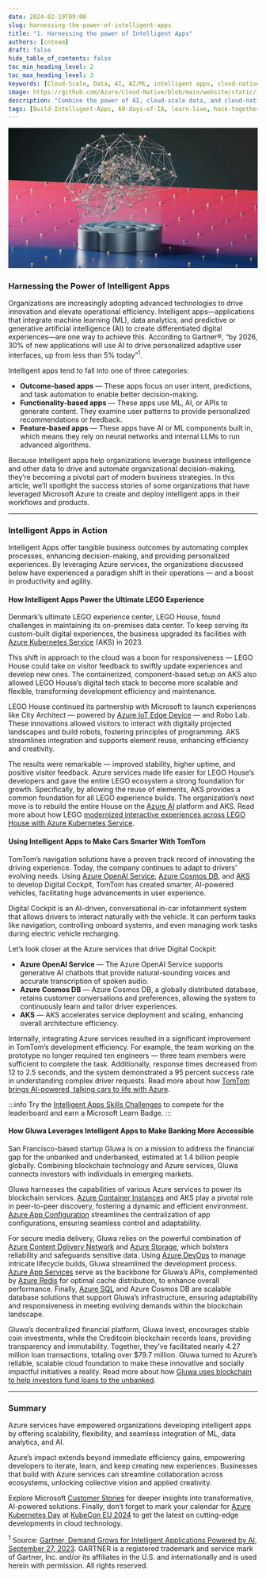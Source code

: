 ```yaml
---
date: 2024-02-19T09:00
slug: harnessing-the-power-of-intelligent-apps
title: "1. Harnessing the power of Intelligent Apps"
authors: [cnteam]
draft: false
hide_table_of_contents: false
toc_min_heading_level: 2
toc_max_heading_level: 3
keywords: [Cloud-Scale, Data, AI, AI/ML, intelligent apps, cloud-native, 60-days, enterprise apps, digital experiences, app modernization]
image: https://github.com/Azure/Cloud-Native/blob/main/website/static/img/ogImage.png
description: "Combine the power of AI, cloud-scale data, and cloud-native app development to create highly differentiated digital experiences. Develop adaptive, responsive, and personalized experiences by building and modernizing intelligent applications with Azure." 
tags: [Build-Intelligent-Apps, 60-days-of-IA, learn-live, hack-together, community-buzz, ask-the-expert, azure-kubernetes-service, azure-functions, azure-openai, azure-container-apps, azure-cosmos-db, github-copilot, github-codespaces, github-actions]
---
```


<head> 
  <meta property="og:url" content="https://azure.github.io/cloud-native/60daysofia/harnessing-the-power-of-intelligent-apps"/>
  <meta property="og:type" content="website"/> 
  <meta property="og:title" content="Build Intelligent Apps | AI Apps on Azure"/> 
  <meta property="og:description" content="In this article, we’ll spotlight the success stories of some organizations that have leveraged Microsoft Azure to create and deploy intelligent apps in their workflows and products."/> 
  <meta property="og:image" content="https://github.com/Azure/Cloud-Native/blob/main/website/static/img/ogImage.png"/> 
  <meta name="twitter:url" content="https://azure.github.io/Cloud-Native/60daysofIA/harnessing-the-power-of-intelligent-apps" /> 
  <meta name="twitter:title" content="Build Intelligent Apps | AI Apps on Azure" />
 <meta name="twitter:description" content="In this article, we’ll spotlight the success stories of some organizations that have leveraged Microsoft Azure to create and deploy intelligent apps in their workflows and products." />
  <meta name="twitter:image" content="https://azure.github.io/Cloud-Native/img/ogImage.png" /> 
  <meta name="twitter:card" content="summary_large_image" /> 
  <meta name="twitter:creator" content="@devanshidiaries" /> 
  <link rel="canonical" href="https://azure.github.io/Cloud-Native/60daysofIA/harnessing-the-power-of-intelligent-apps" /> 
</head> 

<!-- End METADATA -->

![intelligent apps on Azure](../../static/img/60-days-of-ia/blogs/2024-02-19/harnessing-the-power-of-intelligent-apps.jpg)

### Harnessing the Power of Intelligent Apps

Organizations are increasingly adopting advanced technologies to drive innovation and elevate operational efficiency. Intelligent apps—applications that integrate machine learning (ML), data analytics, and predictive or generative artificial intelligence (AI) to create differentiated digital experiences—are one way to achieve this. According to Gartner®, “by 2026, 30% of new applications will use AI to drive personalized adaptive user interfaces, up from less than 5% today”<sup>1</sup>.

Intelligent apps tend to fall into one of three categories:

* **Outcome-based apps** — These apps focus on user intent, predictions, and task automation to enable better decision-making.
* **Functionality-based apps** — These apps use ML, AI, or APIs to generate content. They examine user patterns to provide personalized recommendations or feedback.
* **Feature-based apps** — These apps have AI or ML components built in, which means they rely on neural networks and internal LLMs to run advanced algorithms.

Because Intelligent apps help organizations leverage business intelligence and other data to drive and automate organizational decision-making, they’re becoming a pivotal part of modern business strategies. In this article, we’ll spotlight the success stories of some organizations that have leveraged Microsoft Azure to create and deploy intelligent apps in their workflows and products.

___

### Intelligent Apps in Action

Intelligent Apps offer tangible business outcomes by automating complex processes, enhancing decision-making, and providing personalized experiences. By leveraging Azure services, the organizations discussed below have experienced a paradigm shift in their operations — and a boost in productivity and agility.

#### How Intelligent Apps Power the Ultimate LEGO Experience

Denmark’s ultimate LEGO experience center, LEGO House, found challenges in maintaining its on-premises data center. To keep serving its custom-built digital experiences, the business upgraded its facilities with [Azure Kubernetes Service](https://azure.microsoft.com/en-us/products/kubernetes-service/?ocid=buildia24_60days_blogs) (AKS) in 2023.

This shift in approach to the cloud was a boon for responsiveness — LEGO House could take on visitor feedback to swiftly update experiences and develop new ones. The containerized, component-based setup on AKS also allowed LEGO House’s digital tech stack to become more scalable and flexible, transforming development efficiency and maintenance.

LEGO House continued its partnership with Microsoft to launch experiences like City Architect — powered by [Azure IoT Edge Device](https://azure.microsoft.com/en-us/products/iot-edge?ocid=buildia24_60days_blogs) — and Robo Lab. These innovations allowed visitors to interact with digitally projected landscapes and build robots, fostering principles of programming. AKS streamlines integration and supports element reuse, enhancing efficiency and creativity.

The results were remarkable — improved stability, higher uptime, and positive visitor feedback. Azure services made life easier for LEGO House’s developers and gave the entire LEGO ecosystem a strong foundation for growth. Specifically, by allowing the reuse of elements, AKS provides a common foundation for all LEGO experience builds. The organization’s next move is to rebuild the entire House on the [Azure AI](https://azure.microsoft.com/en-us/solutions/ai?ocid=buildia24_60days_blogs) platform and AKS. Read more about how LEGO [modernized interactive experiences across LEGO House with Azure Kubernetes Service](https://customers.microsoft.com/en-us/story/1703088157691224129-lego-house-azure-kubernetes-service-media-and-entertainment-denmark?ocid=buildia24_60days_blogs).

#### Using Intelligent Apps to Make Cars Smarter With TomTom

TomTom’s navigation solutions have a proven track record of innovating the driving experience. Today, the company continues to adapt to drivers’ evolving needs. Using [Azure OpenAI Service](https://azure.microsoft.com/en-us/products/ai-services/openai-service/?ocid=buildia24_60days_blogs), [Azure Cosmos DB](https://learn.microsoft.com/en-us/azure/cosmos-db/introduction?ocid=buildia24_60days_blogs), and [AKS](https://azure.microsoft.com/en-us/products/kubernetes-service/?ocid=buildia24_60days_blogs) to develop Digital Cockpit, TomTom has created smarter, AI-powered vehicles, facilitating huge advancements in user experience.

Digital Cockpit is an AI-driven, conversational in-car infotainment system that allows drivers to interact naturally with the vehicle. It can perform tasks like navigation, controlling onboard systems, and even managing work tasks during electric vehicle recharging.

Let’s look closer at the Azure services that drive Digital Cockpit:

* **Azure OpenAI Service** — The Azure OpenAI Service supports generative AI chatbots that provide natural-sounding voices and accurate transcription of spoken audio.
* **Azure Cosmos DB** — Azure Cosmos DB, a globally distributed database, retains customer conversations and preferences, allowing the system to continuously learn and tailor driver experiences.
* **AKS** — AKS accelerates service deployment and scaling, enhancing overall architecture efficiency.

Internally, integrating Azure services resulted in a significant improvement in TomTom’s development efficiency. For example, the team working on the prototype no longer required ten engineers — three team members were sufficient to complete the task. Additionally, response times decreased from 12 to 2.5 seconds, and the system demonstrated a 95 percent success rate in understanding complex driver requests. Read more about how [TomTom brings AI-powered, talking cars to life with Azure](https://customers.microsoft.com/en-us/story/1723808815413508250-tomtom-azure-netherlands?ocid=buildia24_60days_blogs).

:::info
Try the [Intelligent Apps Skills Challenges](https://aka.ms/intelligent-apps/apps-csc?ocid=buildia24_60days_blogs) to compete for the leaderboard and earn a Microsoft Learn Badge.
:::

#### How Gluwa Leverages Intelligent Apps to Make Banking More Accessible

San Francisco-based startup Gluwa is on a mission to address the financial gap for the unbanked and underbanked, estimated at 1.4 billion people globally. Combining blockchain technology and Azure services, Gluwa connects investors with individuals in emerging markets. 

Gluwa harnesses the capabilities of various Azure services to power its blockchain services. [Azure Container Instances](https://azure.microsoft.com/en-us/products/container-instances?ocid=buildia24_60days_blogs) and AKS play a pivotal role in peer-to-peer discovery, fostering a dynamic and efficient environment. [Azure App Configuration](https://azure.microsoft.com/en-us/products/app-configuration?ocid=buildia24_60days_blogs) streamlines the centralization of app configurations, ensuring seamless control and adaptability.

For secure media delivery, Gluwa relies on the powerful combination of [Azure Content Delivery Network](https://azure.microsoft.com/en-us/products/cdn?ocid=buildia24_60days_blogs) and [Azure Storage](https://learn.microsoft.com/en-us/azure/storage/common/storage-introduction?ocid=buildia24_60days_blogs), which bolsters reliability and safeguards sensitive data. Using [Azure DevOps](https://azure.microsoft.com/en-us/products/devops?ocid=buildia24_60days_blogs) to manage intricate lifecycle builds, Gluwa streamlined the development process. [Azure App Services](https://azure.microsoft.com/en-us/products/app-service?ocid=buildia24_60days_blogs) serve as the backbone for Gluwa’s APIs, complemented by [Azure Redis](https://azure.microsoft.com/en-us/products/cache?ocid=buildia24_60days_blogs) for optimal cache distribution, to enhance overall performance. Finally, [Azure SQL](https://azure.microsoft.com/en-us/products/azure-sql/database?ocid=buildia24_60days_blogs) and Azure Cosmos DB are scalable database solutions that support Gluwa’s infrastructure, ensuring adaptability and responsiveness in meeting evolving demands within the blockchain landscape.

Gluwa’s decentralized financial platform, Gluwa Invest, encourages stable coin investments, while the Creditcoin blockchain records loans, providing transparency and immutability. Together, they’ve facilitated nearly 4.27 million loan transactions, totaling over $79.7 million. Gluwa turned to Azure’s reliable, scalable cloud foundation to make these innovative and socially impactful initiatives a reality. Read more about how [Gluwa uses blockchain to help investors fund loans to the unbanked](https://customers.microsoft.com/en-us/story/1709609183358710412-gluwa-azure-banking-and-capital-markets-usa?ocid=buildia24_60days_blogs).

___

### Summary

Azure services have empowered organizations developing intelligent apps by offering scalability, flexibility, and seamless integration of ML, data analytics, and AI.

Azure’s impact extends beyond immediate efficiency gains, empowering developers to iterate, learn, and keep creating new experiences. Businesses that build with Azure services can streamline collaboration across ecosystems, unlocking collective vision and applied creativity.

Explore Microsoft [Customer Stories](https://customers.microsoft.com/en-us/home?sq=aks&ff=&p=1&so=story_publish_date%20desc&ocid=buildia24_60days_blogs) for deeper insights into transformative, AI-powered solutions. Finally, don’t forget to mark your calendar for [Azure Kubernetes Day](https://aka.ms/aks-day?ocid=buildia24_60days_blogs) at [KubeCon EU 2024](https://events.linuxfoundation.org/kubecon-cloudnativecon-europe/) to get the latest on cutting-edge developments in cloud technology.

<sup>1</sup> Source: [Gartner, Demand Grows for Intelligent Applications Powered by AI, September 27, 2023](https://www.gartner.com/en/articles/demand-grows-for-intelligent-applications-powered-by-ai). GARTNER is a registered trademark and service mark of Gartner, Inc. and/or its affiliates in the U.S. and internationally and is used herein with permission. All rights reserved.